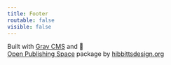 ```yaml
---
title: Footer
routable: false
visible: false
---
```


Built with [Grav CMS](http://getgrav.org) and &#128153;  
[Open Publishing Space](http://learn.hibbittsdesign.org/openpublishingspace) package by [hibbittsdesign.org](http://hibbittsdesign.org)  

